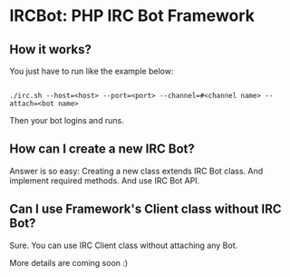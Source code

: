 # IRCBot: PHP IRC Bot Framework

## How it works?

You just have to run like the example below:

<code>
./irc.sh --host=&lt;host&gt; --port=&lt;port&gt; --channel=#&lt;channel name&gt; --attach=&lt;bot name&gt;
</code>

Then your bot logins and runs.

## How can I create a new IRC Bot?

Answer is so easy: Creating a new class extends IRC Bot class. And implement required methods.
And use IRC Bot API.

## Can I use Framework's Client class without IRC Bot?

Sure. You can use IRC Client class without attaching any Bot.

More details are coming soon :)
